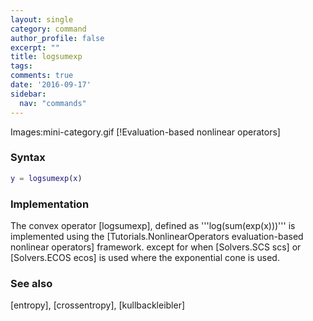 ```yaml
---
layout: single
category: command
author_profile: false
excerpt: ""
title: logsumexp
tags:
comments: true
date: '2016-09-17'
sidebar:
  nav: "commands"
---
```


Images:mini-category.gif  [!Evaluation-based nonlinear operators]

### Syntax

````matlab
y = logsumexp(x)
````

### Implementation

The convex operator [logsumexp], defined as '''log(sum(exp(x)))''' is implemented using the [Tutorials.NonlinearOperators evaluation-based nonlinear operators] framework. except for when [Solvers.SCS scs] or [Solvers.ECOS ecos]  is used where the exponential cone is used.

### See also
[entropy], [crossentropy], [kullbackleibler]
